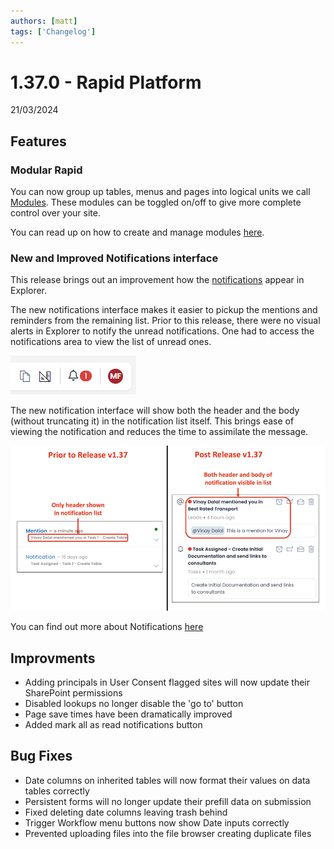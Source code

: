 ```yaml
---
authors: [matt]
tags: ['Changelog']
---
```


# 1.37.0 - Rapid Platform

21/03/2024

## Features

### Modular Rapid

You can now group up tables, menus and pages into logical units we call [Modules](https://docs.rapidplatform.com/docs/Rapid/Keyper%20Manual/Designer/Advanced/modules/). These modules can be toggled on/off to give more complete control over your site.

You can read up on how to create and manage modules [here](https://docs.rapidplatform.com/docs/Rapid/Keyper%20Manual/Designer/Advanced/modules/).

### New and Improved Notifications interface 

This release brings out an improvement how the [notifications](https://docs.rapidplatform.com/docs/Rapid/User%20Manual/Explorer/Notifications/) appear in Explorer. 

The new notifications interface makes it easier to pickup the mentions and reminders from the remaining list. Prior to this release, there were no visual alerts in Explorer to notify the unread notifications. One had to access the notifications area to view the list of unread ones. 

![Notification with Alerts](<Notification Alert.png>)

The new notification interface will show both the header and the body (without truncating it) in the notification list itself. This brings ease of viewing the notification and reduces the time to assimilate the message.

![Image showing comparison between old and new notifications interface with reference to header and body of notification](<Notification 5.png>)

You can find out more about Notifications [here](https://docs.rapidplatform.com/docs/Rapid/User%20Manual/Explorer/Notifications/)

## Improvments

- Adding principals in User Consent flagged sites will now update their SharePoint permissions
- Disabled lookups no longer disable the 'go to' button
- Page save times have been dramatically improved
- Added mark all as read notifications button

## Bug Fixes

- Date columns on inherited tables will now format their values on data tables correctly
- Persistent forms will no longer update their prefill data on submission
- Fixed deleting date columns leaving trash behind
- Trigger Workflow menu buttons now show Date inputs correctly
- Prevented uploading files into the file browser creating duplicate files